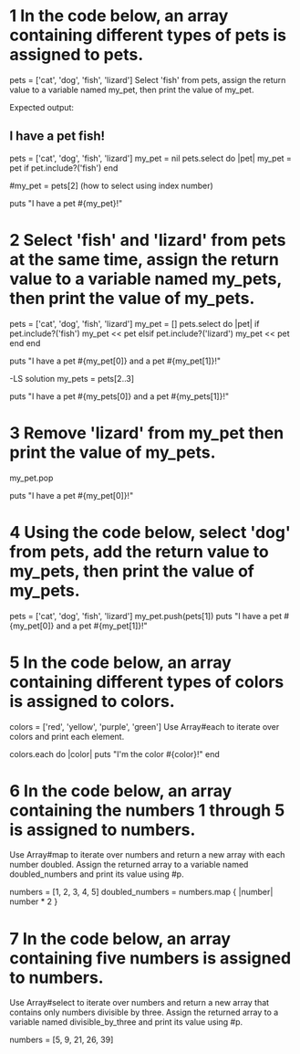# 1 In the code below, an array containing different types of pets is assigned to pets.

pets = ['cat', 'dog', 'fish', 'lizard']
Select 'fish' from pets, assign the return value to a variable named my_pet, then print the value of my_pet.

Expected output:

I have a pet fish!
------------------------------
pets = ['cat', 'dog', 'fish', 'lizard']
my_pet = nil
pets.select do |pet|
  my_pet = pet if pet.include?('fish')
end

#my_pet = pets[2] (how to select using index number)

puts "I have a pet #{my_pet}!"

# 2 Select 'fish' and 'lizard' from pets at the same time, assign the return value to a variable named my_pets, then print the value of my_pets.

pets = ['cat', 'dog', 'fish', 'lizard']
my_pet = []
pets.select do |pet|
  if pet.include?('fish')
  my_pet << pet
  elsif pet.include?('lizard')
  my_pet << pet
  end
end

puts "I have a pet #{my_pet[0]} and a pet #{my_pet[1]}!"

-LS solution
my_pets = pets[2..3]

puts "I have a pet #{my_pets[0]} and a pet #{my_pets[1]}!"

# 3 Remove 'lizard' from my_pet then print the value of my_pets.

my_pet.pop

puts "I have a pet #{my_pet[0]}!"

# 4 Using the code below, select 'dog' from pets, add the return value to my_pets, then print the value of my_pets.
pets = ['cat', 'dog', 'fish', 'lizard']
my_pet.push(pets[1])
puts "I have a pet #{my_pet[0]} and a pet #{my_pet[1]}!"

# 5 In the code below, an array containing different types of colors is assigned to colors.

colors = ['red', 'yellow', 'purple', 'green']
Use Array#each to iterate over colors and print each element.

colors.each do |color|
  puts "I'm the color #{color}!"
end

# 6 In the code below, an array containing the numbers 1 through 5 is assigned to numbers.

Use Array#map to iterate over numbers and return a new array with each number doubled. Assign the returned array to a variable named doubled_numbers and print its value using #p.

numbers = [1, 2, 3, 4, 5]
doubled_numbers = numbers.map { |number| number * 2 }  

# 7 In the code below, an array containing five numbers is assigned to numbers.

Use Array#select to iterate over numbers and return a new array that contains only numbers divisible by three. Assign the returned array to a variable named divisible_by_three and print its value using #p.

numbers = [5, 9, 21, 26, 39]
  